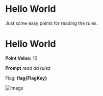 # Hello World
Just some easy points for reading the rules.

# Hello World
**Point Value:** 10

**Prompt**
_read da rulez_

Flag: **flag{FlagKey}**

![image](https://user-images.githubusercontent.com/85370905/166156527-832fabd4-2e37-4274-b977-c9a1ffac904b.png)
